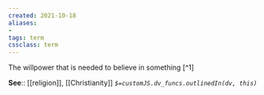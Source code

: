 ```yaml
---
created: 2021-10-18
aliases:
- 
tags: term
cssclass: term
---
```



The willpower that is needed to believe in something [^1]

**See**:: [[religion]], [[Christianity]]
*`$=customJS.dv_funcs.outlinedIn(dv, this)`*
